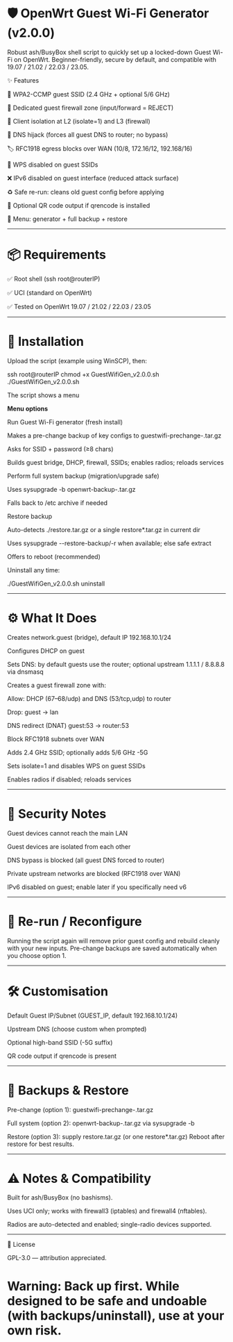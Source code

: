 # 🛡️ OpenWrt Guest Wi-Fi Generator (v2.0.0)

Robust ash/BusyBox shell script to quickly set up a locked-down Guest Wi-Fi on OpenWrt. Beginner-friendly, secure by default, and compatible with 19.07 / 21.02 / 22.03 / 23.05.

✨ Features

🔐 WPA2-CCMP guest SSID (2.4 GHz + optional 5/6 GHz)

🧱 Dedicated guest firewall zone (input/forward = REJECT)

🔌 Client isolation at L2 (isolate=1) and L3 (firewall)

🧭 DNS hijack (forces all guest DNS to router; no bypass)

🏷️ RFC1918 egress blocks over WAN (10/8, 172.16/12, 192.168/16)

🚫 WPS disabled on guest SSIDs

❌ IPv6 disabled on guest interface (reduced attack surface)

♻️ Safe re-run: cleans old guest config before applying

📲 Optional QR code output if qrencode is installed

🧰 Menu: generator + full backup + restore

---------------------------------------------

# 📦 Requirements

✅ Root shell (ssh root@routerIP)

✅ UCI (standard on OpenWrt)

✅ Tested on OpenWrt 19.07 / 21.02 / 22.03 / 23.05

-----------------------------------

# 🚀 Installation

Upload the script (example using WinSCP), then:

ssh root@routerIP
chmod +x GuestWifiGen_v2.0.0.sh
./GuestWifiGen_v2.0.0.sh


The script shows a menu

**Menu options**

Run Guest Wi-Fi generator (fresh install)

Makes a pre-change backup of key configs to guestwifi-prechange-<TS>.tar.gz

Asks for SSID + password (≥8 chars)

Builds guest bridge, DHCP, firewall, SSIDs; enables radios; reloads services

Perform full system backup (migration/upgrade safe)

Uses sysupgrade -b openwrt-backup-<TS>.tar.gz

Falls back to /etc archive if needed

Restore backup

Auto-detects ./restore.tar.gz or a single restore*.tar.gz in current dir

Uses sysupgrade --restore-backup/-r when available; else safe extract

Offers to reboot (recommended)

Uninstall any time:

./GuestWifiGen_v2.0.0.sh uninstall

-----------------------------------------

# ⚙️ What It Does

Creates network.guest (bridge), default IP 192.168.10.1/24

Configures DHCP on guest

Sets DNS: by default guests use the router; optional upstream 1.1.1.1 / 8.8.8.8 via dnsmasq

Creates a guest firewall zone with:

Allow: DHCP (67–68/udp) and DNS (53/tcp,udp) to router

Drop: guest → lan

DNS redirect (DNAT) guest:53 → router:53

Block RFC1918 subnets over WAN

Adds 2.4 GHz SSID; optionally adds 5/6 GHz -5G

Sets isolate=1 and disables WPS on guest SSIDs

Enables radios if disabled; reloads services

----------------------------------------------------

# 🔐 Security Notes

Guest devices cannot reach the main LAN

Guest devices are isolated from each other

DNS bypass is blocked (all guest DNS forced to router)

Private upstream networks are blocked (RFC1918 over WAN)

IPv6 disabled on guest; enable later if you specifically need v6

------------------------------------------------------------------

# 🧼 Re-run / Reconfigure

Running the script again will remove prior guest config and rebuild cleanly with your new inputs. Pre-change backups are saved automatically when you choose option 1.

------------------------------------------------------------------------------------------------------------------------------------------------------------------------

# 🛠️ Customisation

Default Guest IP/Subnet (GUEST_IP, default 192.168.10.1/24)

Upstream DNS (choose custom when prompted)

Optional high-band SSID (-5G suffix)

QR code output if qrencode is present

--------------------------------------------------------------

# 🔄 Backups & Restore

Pre-change (option 1): guestwifi-prechange-<TS>.tar.gz

Full system (option 2): openwrt-backup-<TS>.tar.gz via sysupgrade -b

Restore (option 3): supply restore.tar.gz (or one restore*.tar.gz)
Reboot after restore for best results.

----------------------------------------------------------------------

# ⚠️ Notes & Compatibility

Built for ash/BusyBox (no bashisms).

Uses UCI only; works with firewall3 (iptables) and firewall4 (nftables).

Radios are auto-detected and enabled; single-radio devices supported.

------------------------------------------------------------------------------

📜 License

GPL-3.0 — attribution appreciated.

# **Warning: Back up first. While designed to be safe and undoable (with backups/uninstall), use at your own risk.**
